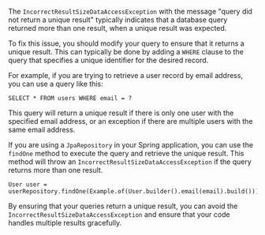 The `IncorrectResultSizeDataAccessException` with the message "query did not return a unique result" typically indicates that a database query returned more than one result, when a unique result was expected.

To fix this issue, you should modify your query to ensure that it returns a unique result. This can typically be done by adding a `WHERE` clause to the query that specifies a unique identifier for the desired record.

For example, if you are trying to retrieve a user record by email address, you can use a query like this:

```
SELECT * FROM users WHERE email = ?
```

This query will return a unique result if there is only one user with the specified email address, or an exception if there are multiple users with the same email address.

If you are using a `JpaRepository` in your Spring application, you can use the `findOne` method to execute the query and retrieve the unique result. This method will throw an `IncorrectResultSizeDataAccessException` if the query returns more than one result.

```
User user = userRepository.findOne(Example.of(User.builder().email(email).build()));
```

By ensuring that your queries return a unique result, you can avoid the `IncorrectResultSizeDataAccessException` and ensure that your code handles multiple results gracefully.
